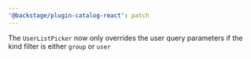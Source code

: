 ```yaml
---
'@backstage/plugin-catalog-react': patch
---
```


The `UserListPicker` now only overrides the user query parameters if the kind filter is either `group` or `user`
